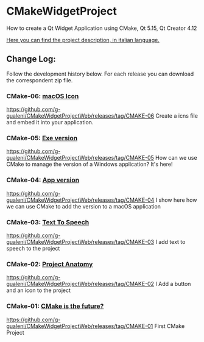 # CMakeWidgetProject
How to create a Qt Widget Application using CMake, Qt 5.15, Qt Creator 4.12

[Here you can find the project description, in italian language.](https://www.qtqb.it/cmake-is-the-future/)


## Change Log:
Follow the development history below. For each release you can download the correspondent zip file.

### CMake-06: [macOS Icon](https://www.qtqb.it/2020/06/20/cmake-06-licona-per-macos/)

https://github.com/g-gualeni/CMakeWidgetProjectWeb/releases/tag/CMAKE-06
Create a icns file and embed it into your application.


### CMake-05: [Exe version](https://www.qtqb.it/2020/06/13/cmake-05-la-versione-dellexe/)

https://github.com/g-gualeni/CMakeWidgetProjectWeb/releases/tag/CMAKE-05
How can we use CMake to manage the version of a Windows application? It's here!

### CMake-04: [App version](https://www.qtqb.it/2020/06/06/cmake-04-la-versione-dellapp/)

https://github.com/g-gualeni/CMakeWidgetProjectWeb/releases/tag/CMAKE-04
I show here how we can use CMake to add the version to a macOS application 

### CMake-03: [Text To Speech](https://www.qtqb.it/2020/05/30/cmake-03-text-to-speech/)

https://github.com/g-gualeni/CMakeWidgetProjectWeb/releases/tag/CMAKE-03
I add text to speech to the project

### CMake-02: [Project Anatomy](https://www.qtqb.it/2020/05/23/cmake-anatomia-di-un-progetto/)

https://github.com/g-gualeni/CMakeWidgetProjectWeb/releases/tag/CMAKE-02
I Add a button and an icon to the project

### CMake-01: [CMake is the future?](https://www.qtqb.it/2020/05/16/cmake-is-the-future/)

https://github.com/g-gualeni/CMakeWidgetProjectWeb/releases/tag/CMAKE-01
First CMake Project


